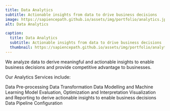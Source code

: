 ```yaml
---
title: Data Analytics
subtitle: Actionable insights from data to drive business decisions
image: https://sapiencepath.github.io/assets/img/portfolio/analytics.jpg
alt: Data Analytics

caption:
  title: Data Analytics
  subtitle: Actionable insights from data to drive business decisions
  thumbnail: https://sapiencepath.github.io/assets/img/portfolio/analytics.jpg
---
```

<!--- Use this area to describe your project. **Markdown** supported.---> 


We analyze data to derive meaningful and actionable insights to enable business decisions and  provide competitive advantage to businesses.

Our Analytics Services include:

Data Pre-processing </b>
Data Transformation </b>
Data Modelling and Machine Learning </b>
Model Evaluation, Optimization and  Interpretation </b>
Visualization and Reporting to derive actionable insights to enable business decisions </b>
Data Pipeline Configuration </b>